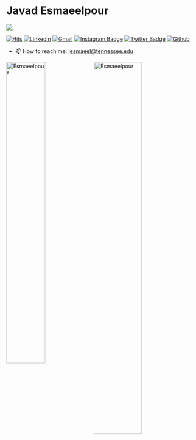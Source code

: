 <h1> Javad Esmaeelpour </h1>

<a href="https://twitter.com/jvd_esm" target="_blank" rel="noreferrer"><img
src="https://img.shields.io/twitter/follow/jvd_esm?color=blue&style=for-the-badge"
/>

<!-- </a> <a href="https://www.github.com/hejazizo" target="_blank" rel="noreferrer"><img
src="https://img.shields.io/github/followers/hejazizo?logo=github&style=for-the-badge&color=0891b2&labelColor=1c1917" /></a> -->

[![Hits](https://hits.seeyoufarm.com/api/count/incr/badge.svg?url=https%3A%2F%2Fgithub.com%2FEsmaeelpour&count_bg=%2379C83D&title_bg=%23555555&icon=&icon_color=%23E7E7E7&title=Profile+Views&edge_flat=false)](https://hits.seeyoufarm.com)
[![Linkedin](https://img.shields.io/badge/-LinkedIn-blue?style=flat&logo=Linkedin&logoColor=white)](https://www.linkedin.com/in/javad-esmaeelpour-177a7bb7/)
[![Gmail](https://img.shields.io/badge/-Gmail-c14438?style=flat&logo=Gmail&logoColor=white)](mailto:jesmaeel@tennessee.edu)
[![Instagram Badge](https://img.shields.io/badge/-Instagram-purple?logo=instagram&logoColor=white&link=https://instagram.com/javadesmp/)](https://www.instagram.com/javadesmp)
[![Twitter Badge](https://img.shields.io/badge/-Twitter-1da1f2?labelColor=1da1f2&logo=twitter&logoColor=white&link=https://twitter.com/jvd_esm)](https://twitter.com/jvd_esm)
[![Github](https://img.shields.io/github/followers/Esmaeelpour?label=Follow&style=social)](https://github.com/Esmaeelpour)

- 📫 How to reach me: jesmaeel@tennessee.edu

<div>
  <img width="45%" align="left" src="https://github-readme-stats.vercel.app/api/top-langs?username=Esmaeelpour&show_icons=true&locale=en&layout=compact" alt="Esmaeelpour" />
  <img width="50%"  src="https://github-readme-streak-stats.herokuapp.com/?user=hejazizo&" alt="Esmaeelpour" />
</div>

<!----------------------------->
<!-- COMMENTED FOR LATER USE -->
<!----------------------------->

<!-- STATISTICS -->
<!-- [![Anurag's github stats](https://github-readme-stats.vercel.app/api?username=hejazizo&show_icons=true&count_private=true&include_all_commits=true&theme=dracula)](https://github.com/Esmaeelpour)
 -->
<!-- MEDIUM & BUY ME A COFFEE -->
<!-- 
[![Stackoverflow](https://github.com/Rishit-dagli/Rishit-dagli/blob/master/badges/stackoverflow.svg)](https://stackoverflow.com/users/11878567/rishit-dagli)
 -->
<!--  [![Buy Me A Coffee](https://img.shields.io/badge/-Buy%20Me%20A%20Coffee-db4c4c?style=flat&logo=buy-me-a-coffee&logoColor=ffffff&link=https://ko-fi.com/dinhanhthi)](https://ko-fi.com/dinhanhthi) -->
